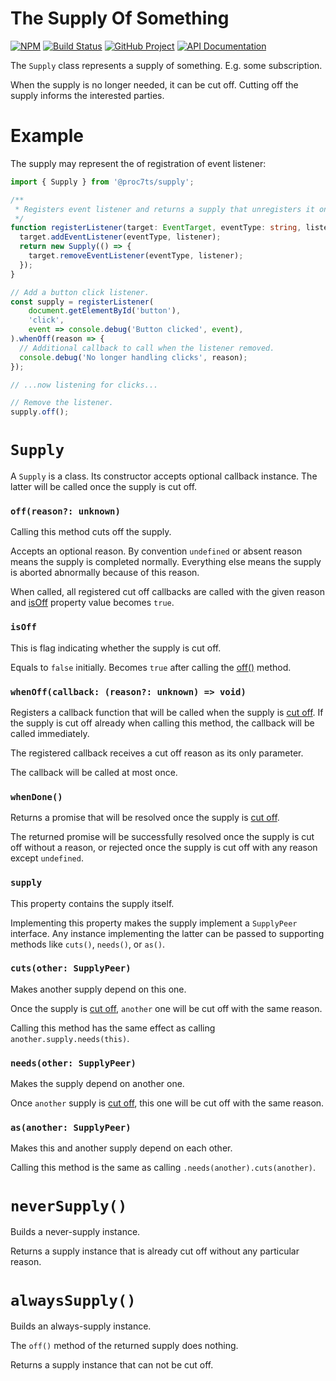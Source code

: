 The Supply Of Something
=======================

[![NPM][npm-image]][npm-url]
[![Build Status][build-status-img]][build-status-link]
[![GitHub Project][github-image]][github-url]
[![API Documentation][api-docs-image]][API documentation]

The `Supply` class represents a supply of something. E.g. some subscription.

When the supply is no longer needed, it can be cut off. Cutting off the supply informs the interested parties. 

[npm-image]: https://img.shields.io/npm/v/@proc7ts/supply.svg?logo=npm
[npm-url]: https://www.npmjs.com/package/@proc7ts/supply
[build-status-img]: https://github.com/proc7ts/supply/workflows/Build/badge.svg
[build-status-link]: https://github.com/proc7ts/supply/actions?query=workflow%3ABuild
[github-image]: https://img.shields.io/static/v1?logo=github&label=GitHub&message=project&color=informational
[github-url]: https://github.com/proc7ts/supply
[api-docs-image]: https://img.shields.io/static/v1?logo=typescript&label=API&message=docs&color=informational
[API documentation]: https://proc7ts.github.io/supply/ 


Example
=======

The supply may represent the of registration of event listener:

```typescript
import { Supply } from '@proc7ts/supply';

/**
 * Registers event listener and returns a supply that unregisters it once cut off.
 */
function registerListener(target: EventTarget, eventType: string, listener: (event: Event) => void): Supply {
  target.addEventListener(eventType, listener);
  return new Supply(() => {
    target.removeEventListener(eventType, listener);
  });
}

// Add a button click listener.
const supply = registerListener(
    document.getElementById('button'),
    'click',
    event => console.debug('Button clicked', event),
).whenOff(reason => {
  // Additional callback to call when the listener removed.
  console.debug('No longer handling clicks', reason);
});

// ...now listening for clicks...

// Remove the listener.
supply.off();
```

`Supply`
========

A `Supply` is a class. Its constructor accepts optional callback instance. The latter will be called once the supply
is cut off.

### `off(reason?: unknown)`

[off()]: #offreason-unknown
[cut off]: #offreason-unknown

Calling this method cuts off the supply.

Accepts an optional reason. By convention `undefined` or absent reason means the supply is completed normally.
Everything else means the supply is aborted abnormally because of this reason.

When called, all registered cut off callbacks are called with the given reason and [isOff] property value becomes `true`.


### `isOff`

[isOff]: #isoff

This is flag indicating whether the supply is cut off.

Equals to `false` initially. Becomes `true` after calling the [off()] method.


### `whenOff(callback: (reason?: unknown) => void)`

Registers a callback function that will be called when the supply is [cut off]. If the supply is cut off already when
calling this method, the callback will be called immediately.

The registered callback receives a cut off reason as its only parameter.

The callback will be called at most once.


### `whenDone()`

Returns a promise that will be resolved once the supply is [cut off].

The returned promise will be successfully resolved once the supply is cut off without a reason, or rejected once the
supply is cut off with any reason except `undefined`.


### `supply`

This property contains the supply itself.

Implementing this property makes the supply implement a `SupplyPeer` interface. Any instance implementing the latter
can be passed to supporting methods like `cuts()`, `needs()`, or `as()`.


### `cuts(other: SupplyPeer)`

Makes another supply depend on this one.

Once the supply is [cut off], `another` one will be cut off with the same reason.

Calling this method has the same effect as calling `another.supply.needs(this)`.


### `needs(other: SupplyPeer)`

Makes the supply depend on another one.

Once `another` supply is [cut off], this one will be cut off with the same reason.


### `as(another: SupplyPeer)`

Makes this and another supply depend on each other.

Calling this method is the same as calling `.needs(another).cuts(another)`.


`neverSupply()`
===============

Builds a never-supply instance.

Returns a supply instance that is already cut off without any particular reason.
                                                                                

`alwaysSupply()`
================

Builds an always-supply instance.

The `off()` method of the returned supply does nothing.

Returns a supply instance that can not be cut off.
